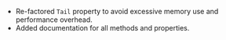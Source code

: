 - Re-factored `Tail` property to avoid excessive memory use and performance overhead.
- Added documentation for all methods and properties.